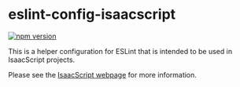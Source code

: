 # eslint-config-isaacscript

[![npm version](https://img.shields.io/npm/v/eslint-config-isaacscript.svg)](https://www.npmjs.com/package/eslint-config-isaacscript)

This is a helper configuration for ESLint that is intended to be used in IsaacScript projects.

Please see the [IsaacScript webpage](https://isaacscript.github.io/) for more information.
